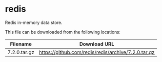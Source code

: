 redis
============
Redis in-memory data store.

This file can be downloaded from the following locations:

| Filename | Download URL |
| -------- | ------------ |
| 7.2.0.tar.gz | https://github.com/redis/redis/archive/7.2.0.tar.gz |
